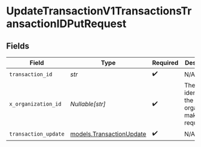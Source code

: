 # UpdateTransactionV1TransactionsTransactionIDPutRequest


## Fields

| Field                                                         | Type                                                          | Required                                                      | Description                                                   | Example                                                       |
| ------------------------------------------------------------- | ------------------------------------------------------------- | ------------------------------------------------------------- | ------------------------------------------------------------- | ------------------------------------------------------------- |
| `transaction_id`                                              | *str*                                                         | :heavy_check_mark:                                            | N/A                                                           |                                                               |
| `x_organization_id`                                           | *Nullable[str]*                                               | :heavy_check_mark:                                            | The unique identifier for the organization making the request | org_12345                                                     |
| `transaction_update`                                          | [models.TransactionUpdate](../models/transactionupdate.md)    | :heavy_check_mark:                                            | N/A                                                           |                                                               |
